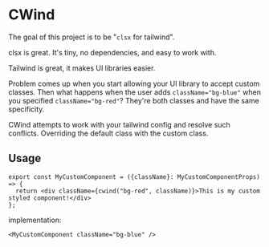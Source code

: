 # CWind

The goal of this project is to be "`clsx` for tailwind". 

clsx is great. It's tiny, no dependencies, and easy to work with. 

Tailwind is great, it makes UI libraries easier. 

Problem comes up when you start allowing your UI library to accept custom classes. Then what happens when the user adds `className="bg-blue"` when you specified `className="bg-red"`? They're both classes and have the same specificity. 

CWind attempts to work with your tailwind config and resolve such conflicts. Overriding the default class with the custom class. 


## Usage

```tsx
export const MyCustomComponent = ({className}: MyCustomComponentProps) => {
  return <div className={cwind("bg-red", className)}>This is my custom styled component!</div>
};
```

implementation:
```
<MyCustomComponent className="bg-blue" />
```
